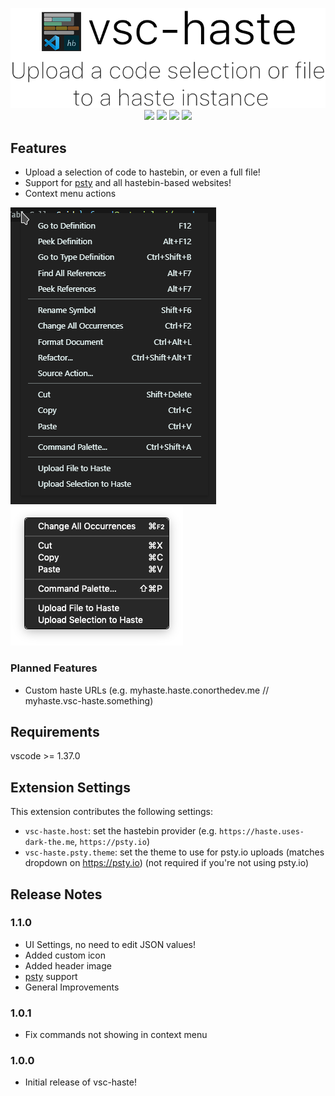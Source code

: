 <p align="center">
<img src="https://raw.githubusercontent.com/ConorTheDev/vsc-haste/master/img/header.png"/>

<img src="https://img.shields.io/visual-studio-marketplace/d/ConorTheDev.vsc-haste?style=for-the-badge"/>
<img src="https://img.shields.io/visual-studio-marketplace/v/ConorTheDev.vsc-haste?style=for-the-badge"/>
<img src="https://img.shields.io/github/license/ConorTheDev/vsc-haste?style=for-the-badge"/>
<a href="https://patreon.com/ConorTheDev">
<img src="https://img.shields.io/endpoint.svg?url=https://shieldsio-patreon.herokuapp.com/ConorTheDev&style=for-the-badge" />
</a>
</p>

## Features

* Upload a selection of code to hastebin, or even a full file!
* Support for [psty](https://psty.io) and all hastebin-based websites!
* Context menu actions

![context-windows](https://raw.githubusercontent.com/ConorTheDev/vsc-haste/master/img/preview/context-windows.png)
![context](https://raw.githubusercontent.com/ConorTheDev/vsc-haste/master/img/preview/context.png)

### Planned Features
* Custom haste URLs (e.g. myhaste.haste.conorthedev.me // myhaste.vsc-haste.something)

## Requirements

vscode >= 1.37.0

## Extension Settings

This extension contributes the following settings:

* `vsc-haste.host`: set the hastebin provider (e.g. ``https://haste.uses-dark-the.me``, ``https://psty.io``)
* `vsc-haste.psty.theme`: set the theme to use for psty.io uploads (matches dropdown on https://psty.io) (not required if you're not using psty.io)

## Release Notes

### 1.1.0
* UI Settings, no need to edit JSON values!
* Added custom icon
* Added header image
* [psty](https://psty.io) support
* General Improvements

### 1.0.1

* Fix commands not showing in context menu


### 1.0.0

* Initial release of vsc-haste!
